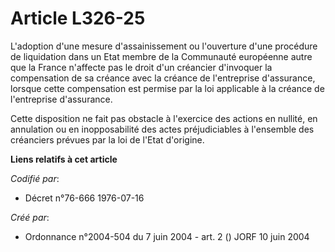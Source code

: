 # Article L326-25

L'adoption d'une mesure d'assainissement ou l'ouverture d'une procédure de liquidation dans un Etat membre de la Communauté
européenne autre que la France n'affecte pas le droit d'un créancier d'invoquer la compensation de sa créance avec la créance
de l'entreprise d'assurance, lorsque cette compensation est permise par la loi applicable à la créance de l'entreprise
d'assurance.

Cette disposition ne fait pas obstacle à l'exercice des actions en nullité, en annulation ou en inopposabilité des actes
préjudiciables à l'ensemble des créanciers prévues par la loi de l'Etat d'origine.

**Liens relatifs à cet article**

_Codifié par_:

  - Décret n°76-666 1976-07-16

_Créé par_:

  - Ordonnance n°2004-504 du 7 juin 2004 - art. 2 () JORF 10 juin 2004
